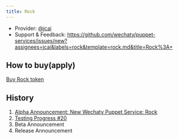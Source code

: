 ```yaml
---
title: Rock
---
```


- Provider: [@jcai](https://github.com/jcai)
- Support & Feedback: <https://github.com/wechaty/puppet-services/issues/new?assignees=jcai&labels=rock&template=rock.md&title=Rock%3A+>

## How to buy(apply)

[Buy Rock token](http://www.chatools.top/?utm_source=wechaty&utm_medium=referral)

## History

1. [Alpha Announcement: New Wechaty Puppet Service: Rock](https://wechaty.js.org/2020/10/19/rock/)
1. [Testing Progress #20](https://github.com/wechaty/puppet-services/issues/20)
1. Beta Announcement
1. Release Announcement

